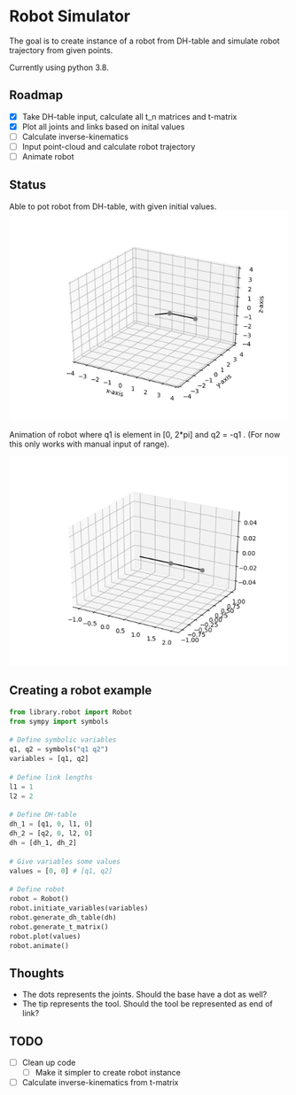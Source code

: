 # Robot Simulator
The goal is to create instance of a robot from DH-table and simulate robot trajectory from given points.

Currently using python 3.8.

## Roadmap

- [x] Take DH-table input, calculate all t_n matrices and t-matrix
- [x] Plot all joints and links based on inital values
- [ ] Calculate inverse-kinematics
- [ ] Input point-cloud and calculate robot trajectory
- [ ] Animate robot

## Status
Able to pot robot from DH-table, with given initial values.
![robot_01](https://github.com/martinmaeland/Robot_Simulator/blob/master/res/robot_01.png)

Animation of robot where q1 is element in [0, 2*pi] and q2 = -q1 . (For now this only works with manual input of range).

![robot_01](https://github.com/martinmaeland/Robot_Simulator/blob/master/res/robot_01.gif)

## Creating a robot example

```python
from library.robot import Robot
from sympy import symbols

# Define symbolic variables
q1, q2 = symbols("q1 q2")
variables = [q1, q2]

# Define link lengths
l1 = 1
l2 = 2

# Define DH-table
dh_1 = [q1, 0, l1, 0]
dh_2 = [q2, 0, l2, 0]
dh = [dh_1, dh_2]

# Give variables some values
values = [0, 0] # [q1, q2]

# Define robot
robot = Robot()
robot.initiate_variables(variables)
robot.generate_dh_table(dh)
robot.generate_t_matrix()
robot.plot(values)
robot.animate()
```

## Thoughts
* The dots represents the joints. Should the base have a dot as well?
* The tip represents the tool. Should the tool be represented as end of link?

## TODO
- [ ] Clean up code
  - [ ] Make it simpler to create robot instance
- [ ] Calculate inverse-kinematics from t-matrix

